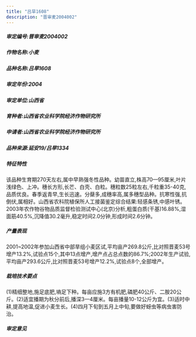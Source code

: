 ```yaml
---
title: "吕旱1608"
description: "晋审麦2004002"
---
```

##### 审定编号:晋审麦2004002

##### 作物名称:小麦

##### 品种名称:吕旱1608

##### 审定年份:2004

##### 审定单位:山西省

##### 育种者:山西省农业科学院经济作物研究所

##### 申请者:山西省农业科学院经济作物研究所

##### 品种来源:延安19/吕旱1334

##### 特征特性
该品种生育期270天左右,属中早熟强冬性品种。幼苗直立,株高70—95厘米,叶片浅绿色、上冲。穗长方形,长芒、白壳、白粒。穗粒数25粒左右,千粒重35-40克,品质优良。春季返青早,生长迅速。分蘖多,成穗率高,属多穗型品种。抗寒性强,抗倒伏,属相好。山西省农科院植保所人工接菌鉴定综合结果:轻感条锈,中感叶锈。2003年农作物谷物品质监督检验测试中心(北京)分析,粗蛋白质(干基)16.88%,湿面筋40.5%,沉降值30.2毫升,稳定时间2.0分钟,形成时间2.6分钟。

##### 产量表现
2001~2002年参加山西省中部旱组小麦区试,平均亩产269.8公斤,比对照晋麦53号增产13.2%,试验点15个,其中13点增产,增产点占总点数的86.7%;2002年生产试验,平均亩产293.6公斤,比对照晋麦53号增产12.2%,试验点8个,全部增产。

##### 栽培技术要点
(1)精细整地,施足底肥,墒足下种。每亩应施3方有机肥,磷肥40公斤、二胺20公斤。(2)适宜播期为秋分前后,播深3—4厘米。每亩播量10-12公斤为宜。(3)适时中耕,提高地温,促进小麦生长。(4)四月下旬到五月上中旬,要做好蚜虫等病虫害防治。

##### 审定意见

